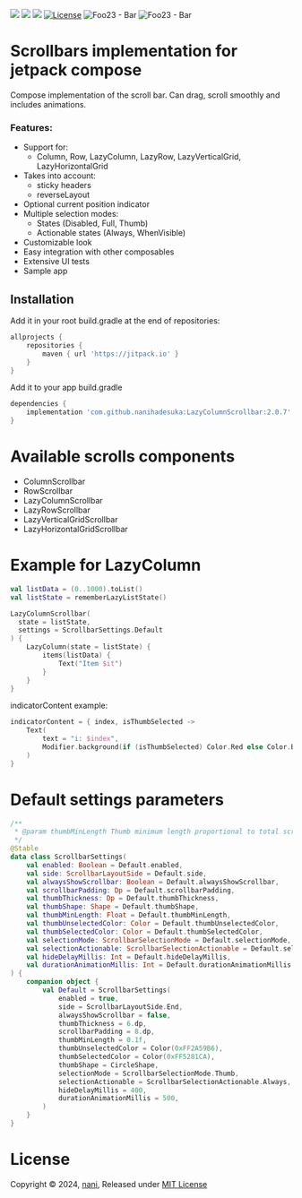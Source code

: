 [![](https://jitpack.io/v/nanihadesuka/LazyColumnScrollbar.svg)](https://jitpack.io/#nanihadesuka/LazyColumnScrollbar)
[![](https://jitpack.io/v/nanihadesuka/LazyColumnScrollbar/month.svg)](https://jitpack.io/#nanihadesuka/LazyColumnScrollbar)
[![](https://github.com/nanihadesuka/LazyColumnScrollbar/actions/workflows/tests.yml/badge.svg?branch=master)](https://github.com/nanihadesuka/LazyColumnScrollbar/commits/master)
[![License](https://img.shields.io/badge/License-MIT-blue)](https://github.com/nanihadesuka/LazyColumnScrollbar/blob/main/LICENSE)
![Foo23 - Bar](https://img.shields.io/badge/Kotlin-1.9.23-339933)
![Foo23 - Bar](https://img.shields.io/badge/Compose_BOM-2024.04.00-339933)

# Scrollbars implementation for jetpack compose

Compose implementation of the scroll bar. Can drag, scroll smoothly and includes animations.

### Features:

- Support for:
    - Column, Row, LazyColumn, LazyRow, LazyVerticalGrid, LazyHorizontalGrid
- Takes into account:
    - sticky headers
    - reverseLayout
- Optional current position indicator
- Multiple selection modes:
    - States (Disabled, Full, Thumb)
    - Actionable states (Always, WhenVisible)
- Customizable look
- Easy integration with other composables
- Extensive UI tests
- Sample app

## Installation

Add it in your root build.gradle at the end of repositories:

```groovy
allprojects {
    repositories {
        maven { url 'https://jitpack.io' }
    }
}
```

Add it to your app build.gradle

```groovy
dependencies {
    implementation 'com.github.nanihadesuka:LazyColumnScrollbar:2.0.7'
}
```

# Available scrolls components
- ColumnScrollbar
- RowScrollbar
- LazyColumnScrollbar
- LazyRowScrollbar
- LazyVerticalGridScrollbar
- LazyHorizontalGridScrollbar

# Example for LazyColumn
```kotlin
val listData = (0..1000).toList()
val listState = rememberLazyListState()

LazyColumnScrollbar(
  state = listState,
  settings = ScrollbarSettings.Default  
) {
    LazyColumn(state = listState) {
        items(listData) {
            Text("Item $it")
        }
    }
}
```

indicatorContent example:

```kotlin
indicatorContent = { index, isThumbSelected ->
    Text(
        text = "i: $index",
        Modifier.background(if (isThumbSelected) Color.Red else Color.Black, CircleShape)
    )
}
```

# Default settings parameters
```kotlin
/**
 * @param thumbMinLength Thumb minimum length proportional to total scrollbar's length (eg: 0.1 -> 10% of total)
 */
@Stable
data class ScrollbarSettings(
    val enabled: Boolean = Default.enabled,
    val side: ScrollbarLayoutSide = Default.side,
    val alwaysShowScrollbar: Boolean = Default.alwaysShowScrollbar,
    val scrollbarPadding: Dp = Default.scrollbarPadding,
    val thumbThickness: Dp = Default.thumbThickness,
    val thumbShape: Shape = Default.thumbShape,
    val thumbMinLength: Float = Default.thumbMinLength,
    val thumbUnselectedColor: Color = Default.thumbUnselectedColor,
    val thumbSelectedColor: Color = Default.thumbSelectedColor,
    val selectionMode: ScrollbarSelectionMode = Default.selectionMode,
    val selectionActionable: ScrollbarSelectionActionable = Default.selectionActionable,
    val hideDelayMillis: Int = Default.hideDelayMillis,
    val durationAnimationMillis: Int = Default.durationAnimationMillis
) {
    companion object {
        val Default = ScrollbarSettings(
            enabled = true,
            side = ScrollbarLayoutSide.End,
            alwaysShowScrollbar = false,
            thumbThickness = 6.dp,
            scrollbarPadding = 8.dp,
            thumbMinLength = 0.1f,
            thumbUnselectedColor = Color(0xFF2A59B6),
            thumbSelectedColor = Color(0xFF5281CA),
            thumbShape = CircleShape,
            selectionMode = ScrollbarSelectionMode.Thumb,
            selectionActionable = ScrollbarSelectionActionable.Always,
            hideDelayMillis = 400,
            durationAnimationMillis = 500,
        )
    }
}
```

# License

Copyright © 2024, [nani](https://github.com/nanihadesuka), Released under [MIT License](LICENSE)
